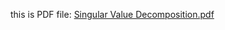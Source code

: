 this is PDF file:  [Singular Value Decomposition.pdf](https://github.com/vreebn/SVD_Singular-Value-Decomposition/files/6872314/Singular.Value.Decomposition.pdf)
